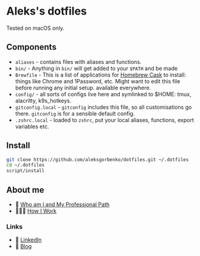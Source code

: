 # Aleks's dotfiles

Tested on macOS only.

## Components

- `aliases` - contains files with aliases and functions.
- `bin/` - Anything in `bin/` will get added to your `$PATH` and be made
- `Brewfile` - This is a list of applications for [Homebrew Cask](https://caskroom.github.io) to install: things like Chrome and 1Password, etc. Might want to edit this file before running any initial setup.
  available everywhere.
- `config/` - all sorts of configs live here and symlinked to $HOME: tmux, alacritty, k9s_hotkeys.
- `gitconfig.local` - `gitconfig` includes this file, so all customisations go there. `gitconfig` is for a sensible default config.
- `.zshrc.local` - loaded to `zshrc`, put your local aliases, functions, export variables etc.

## Install

```sh
git clone https://github.com/aleksgorbenko/dotfiles.git ~/.dotfiles
cd ~/.dotfiles
script/install
```

## About me
- 👤 [Who am I and My Professional Path](https://github.com/aleksgorbenko/whoami)
- 👨🏻‍💻 [How I Work](https://github.com/aleksgorbenko/howiwork)

### Links
- 🧰 [LinkedIn](https://www.linkedin.com/in/aleks-gorbenko-software-engineer/)
- 📝 [Blog](https://aleksgorbenko.dev)
